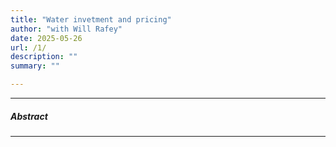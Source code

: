 ```yaml
---
title: "Water invetment and pricing"
author: "with Will Rafey"
date: 2025-05-26
url: /1/
description: ""
summary: ""

---
```


---

##### Abstract


---
